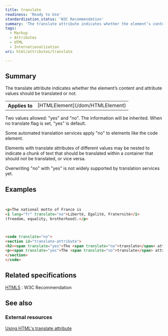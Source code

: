 ```yaml
---
title: translate
readiness: 'Ready to Use'
standardization_status: 'W3C Recommendation'
summary: 'The translate attribute indicates whether the element’s content and attribute values should be translated or not.'
tags:
  - Markup
  - Attributes
  - HTML
  - Internationalization
uri: html/attributes/translate

---
```

## <span>Summary</span>

The translate attribute indicates whether the element’s content and attribute values should be translated or not.

<table class="wikitable">
<tr>
<th>
Applies to

</th>
<td>
[HTMLElement](/dom/HTMLElement)

</td>
</tr>
</table>
Two values allowed: "yes" and "no". The information will be inherited. When no translate flag is set, "yes" is default.

Some automated translation services apply "no" to elements like the code element.

Elements with translate attributes of different values may be nested to indicate a chunk of text that should be translated within a container that should not be translated, or vice versa.

Overwriting "no" with "yes" is not widely supported by translation services yet.

## <span>Examples</span>

``` html


<p>The national motto of France is
<i lang="fr" translate="no">Liberté, Egalité, Fraternité</i>
(freedom, equality, brotherhood).</p>
```

</pre>

``` html


<code translate="no">
<section id="translate-attribute">
<h2><span translate="yes">The <span translate="no">translate</span> attribute<h2>
<p><span translate="yes">The <span translate="no">translate</span> attribute indicates whether the element’s content and attribute values should be translated or not.</span></p>
</section>
</code>
```

</pre>

## <span>Related specifications</span>

[HTML5](http://www.w3.org/TR/html5/)
:   W3C Recommendation

## <span>See also</span>

### <span>External resources</span>

[Using HTML's translate attribute](http://www.w3.org/International/questions/qa-translate-flag)